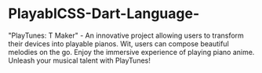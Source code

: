 # PlayablCSS-Dart-Language-
 "PlayTunes: T Maker" - An innovative project allowing users to transform their devices into playable pianos. Wit, users can compose beautiful melodies on the go. Enjoy the immersive experience of playing piano anime. Unleash your musical talent with PlayTunes!
